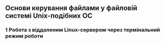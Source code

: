 ## Основи керування файлами у файловій системі Unix-подібних ОС

### 1 Робота з віддаленим Linux-сервером через термінальний режим роботи


